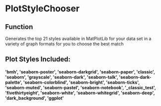 # PlotStyleChooser

## Function

Generates the top 21 styles available in MatPlotLib for your data set in a variety of graph formats for you to choose the best match

## Plot Styles Included:

#### 'bmh', 'seaborn-poster', 'seaborn-darkgrid', 'seaborn-paper', 'classic', 'seaborn', 'grayscale', 'seaborn-dark', 'seaborn-talk', 'seaborn-dark-palette', 'seaborn-colorblind', 'seaborn-bright', 'seaborn-ticks', 'seaborn-muted', 'seaborn-pastel', 'seaborn-notebook', '_classic_test', 'fivethirtyeight', 'seaborn-white', 'seaborn-whitegrid', 'seaborn-deep', 'dark_background', 'ggplot'
